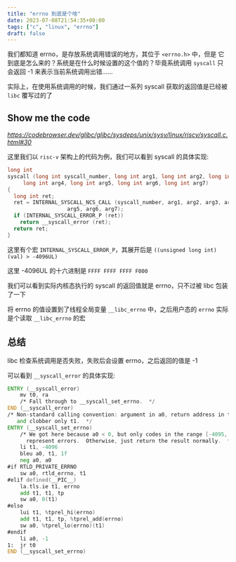 ```yaml
---
title: "errno 到底是个啥"
date: 2023-07-08T21:54:35+08:00
tags: ["c", "linux", "errno"]
draft: false
---
```


我们都知道 errno，是存放系统调用错误的地方，其位于 `<errno.h>` 中，但是
它到底是怎么来的？系统是在什么时候设置的这个值的？毕竟系统调用 `syscall` 只会返回 -1 来表示当前系统调用出错……

实际上，在使用系统调用的时候，我们通过一系列 syscall 获取的返回值是已经被 `libc` 
覆写过的了

<!--more-->

## Show me the code

*https://codebrowser.dev/glibc/glibc/sysdeps/unix/sysv/linux/riscv/syscall.c.html#30*

这里我们以 `risc-v` 架构上的代码为例，我们可以看到 syscall 的具体实现:

```c
long int
syscall (long int syscall_number, long int arg1, long int arg2, long int arg3,
	 long int arg4, long int arg5, long int arg6, long int arg7)
{
  long int ret;
  ret = INTERNAL_SYSCALL_NCS_CALL (syscall_number, arg1, arg2, arg3, arg4,
				   arg5, arg6, arg7);
  if (INTERNAL_SYSCALL_ERROR_P (ret))
    return __syscall_error (ret);
  return ret;
}
```

这里有个宏 `INTERNAL_SYSCALL_ERROR_P`，其展开后是
`((unsigned long int) (val) > -4096UL)`

这里 -4096UL 的十六进制是 `FFFF FFFF FFFF F000`

我们可以看到实际内核态执行的 syscall 的返回值就是 errno，只不过被 libc 包装了一下

将 errno 的值设置到了线程全局变量 `__libc_errno` 中，之后用户态的 `errno` 
实际是个读取 `__libc_errno` 的宏

## 总结

libc 检查系统调用是否失败，失败后会设置 errno，之后返回的值是 -1

可以看到 `__syscall_error` 的具体实现:

```asm
ENTRY (__syscall_error)
	mv t0, ra
	/* Fall through to __syscall_set_errno.  */
END (__syscall_error)
/* Non-standard calling convention: argument in a0, return address in t0,
   and clobber only t1.  */
ENTRY (__syscall_set_errno)
	/* We got here because a0 < 0, but only codes in the range [-4095, -1]
	  represent errors.  Otherwise, just return the result normally.  */
	li t1, -4096
	bleu a0, t1, 1f
	neg a0, a0
#if RTLD_PRIVATE_ERRNO
	sw a0, rtld_errno, t1
#elif defined(__PIC__)
	la.tls.ie t1, errno
	add t1, t1, tp
	sw a0, 0(t1)
#else
	lui t1, %tprel_hi(errno)
	add t1, t1, tp, %tprel_add(errno)
	sw a0, %tprel_lo(errno)(t1)
#endif
	li a0, -1
1:	jr t0
END (__syscall_set_errno)
```
